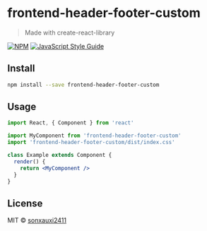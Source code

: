 # frontend-header-footer-custom

> Made with create-react-library

[![NPM](https://img.shields.io/npm/v/frontend-header-footer-custom.svg)](https://www.npmjs.com/package/frontend-header-footer-custom) [![JavaScript Style Guide](https://img.shields.io/badge/code_style-standard-brightgreen.svg)](https://standardjs.com)

## Install

```bash
npm install --save frontend-header-footer-custom
```

## Usage

```jsx
import React, { Component } from 'react'

import MyComponent from 'frontend-header-footer-custom'
import 'frontend-header-footer-custom/dist/index.css'

class Example extends Component {
  render() {
    return <MyComponent />
  }
}
```

## License

MIT © [sonxauxi2411](https://github.com/sonxauxi2411)
